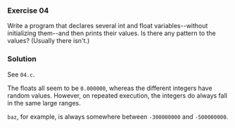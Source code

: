 ### Exercise 04

Write a program that declares several int and float variables--without initializing them--and then prints their values. Is there any pattern to the values? (Usually there isn't.)

### Solution

See `04.c`.

The floats all seem to be `0.000000`, whereas the different integers have random values.
However, on repeated execution, the integers do always fall in the same large ranges.

`baz`, for example, is always somewhere between `-300000000` and `-500000000`.
